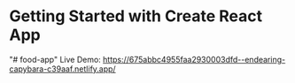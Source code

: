 # Getting Started with Create React App
"# food-app" 
Live Demo: https://675abbc4955faa2930003dfd--endearing-capybara-c39aaf.netlify.app/
